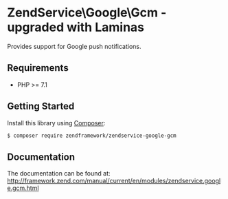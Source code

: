 ZendService\Google\Gcm - upgraded with Laminas
================================

Provides support for Google push notifications.

## Requirements

* PHP >= 7.1

## Getting Started

Install this library using [Composer](http://getcomposer.org/):

```bash
$ composer require zendframework/zendservice-google-gcm
```

## Documentation

The documentation can be found at: http://framework.zend.com/manual/current/en/modules/zendservice.google.gcm.html